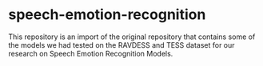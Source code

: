 # speech-emotion-recognition

This repository is an import of the original repository that contains some of the models we had tested on the RAVDESS and TESS dataset for our research on Speech Emotion     Recognition Models. 

